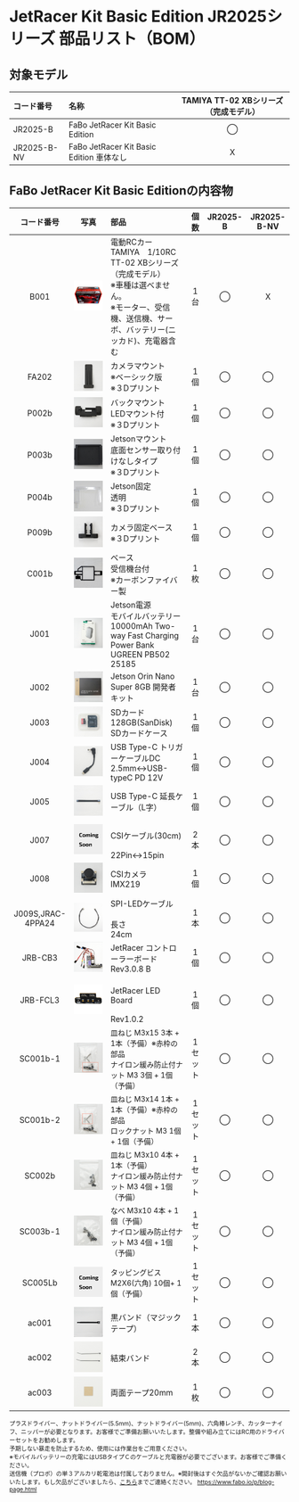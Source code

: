 # JetRacer Kit Basic Edition JR2025シリーズ 部品リスト（BOM）

<div style="text-align: right;font-size: 60%">
</div>

## 対象モデル

|コード番号|名称|TAMIYA TT-02 XBシリーズ（完成モデル）|
|:--|:--|:--:|
|JR2025-B|FaBo JetRacer Kit Basic Edition|◯|
|JR2025-B-NV|FaBo JetRacer Kit Basic Edition 車体なし|X|

## FaBo JetRacer Kit Basic Editionの内容物

|コード番号|写真|部品|個数|JR2025-B|JR2025-B-NV|
|:--:|:--:|:--|:--:|:--:|:--:|
|B001|![](./img/001bom/TT-02XBmodel800840.jpeg)|<span style="font-size:14px;">電動RCカー<br>TAMIYA　1/10RC TT-02 XBシリーズ（完成モデル）<br>※車種は選べません。<br>※モーター、受信機、送信機、サーボ、バッテリー(ニッカド)、充電器含む</span>|1台|◯|X|
|FA202|![](./img/001bom/FA202.JPG)|<span style="font-size:14px;">カメラマウント<br>※ベーシック版<br>※３Dプリント</span>|1個|◯|◯|
|P002b|![](./img/001bom/P002.JPG)|<span style="font-size:14px;">バックマウント<br>LEDマウント付<br>※３Dプリント</span>|1個|◯|◯|
|P003b|![](./img/001bom/P003b.jpg)|<span style="font-size:14px;">Jetsonマウント<br>底面センサー取り付けなしタイプ<br>※３Dプリント</span>|1個|◯|◯|
|P004b|![](./img/001bom/P004b.jpg)|<span style="font-size:14px;">Jetson固定<br>透明<br>※３Dプリント</span>|1個|◯|◯|
|P009b|![](./img/001bom/P009b.jpg)|<span style="font-size:14px;">カメラ固定ベース<br>※３Dプリント</span>|1個|◯|◯|
|C001b|![](./img/001bom/C001b.jpg)|<span style="font-size:14px;">ベース<br>受信機台付<br>※カーボンファイバー製</span>|1枚|◯|◯|
|J001|![](./img/001bom/J001.JPG)|<span style="font-size:14px;">Jetson電源<br>モバイルバッテリー　10000mAh Two-way Fast Charging Power Bank UGREEN PB502 25185</span>|1台|◯|◯|
|J002|![](./img/001bom/J002.JPG)|<span style="font-size:14px;">Jetson Orin Nano Super 8GB 開発者キット　</span>|1台|◯|◯|
|J003|![](./img/001bom/J003.JPG)|SDカード128GB(SanDisk)<br>SDカードケース</span>|1個|◯|◯|
|J004|![](./img/001bom/J004.JPG)|<span style="font-size:14px;">USB Type-C トリガーケーブルDC 2.5mm<->USB-typeC PD 12V</span>|1個|◯|◯|
|J005|![](./img/001bom/J005.JPG)|<span style="font-size:14px;">USB Type-C 延長ケーブル（L字）</span>|1個|◯|◯|
|J007|![](./img/001bom/COMINGSOON.JPG)|<span style="font-size:14px;"><br>CSIケーブル(30cm)<br><br>22Pin<->15pin</span>|2本|◯|◯|
|J008|![](./img/001bom/J008L.JPG)|<span style="font-size:14px;">CSIカメラ　IMX219</span>|1個|◯|◯|
|J009S,JRAC-4PPA24|![](./img/001bom/J009S.JPG)|<span style="font-size:14px;">SPI-LEDケーブル<br><br>長さ<br>24cm</span>|1本|◯|◯|
|JRB-CB3|![](./img/001bom/JRB-CB3.JPG)|<span style="font-size:14px;">JetRacer コントローラーボード<br>Rev3.0.8 B</span>|1個|◯|◯|
|JRB-FCL3|![](./img/001bom/JRB-LED.JPG)|<span style="font-size:14px;"><br>JetRacer LED Board<br><br>Rev1.0.2</span>|1個|◯|◯|
|SC001b-1|![](./img/001bom/SC001b1.jpg)|<span style="font-size:13px;">皿ねじ M3x15 3本 + 1本（予備）※赤枠の部品<br>ナイロン緩み防止付ナット M3 3個 + 1個（予備）</span>|1セット|◯|◯|
|SC001b-2|![](./img/001bom/SC001b2.jpg)|<span style="font-size:13px;">皿ねじ M3x14 1本 + 1本（予備）※赤枠の部品<br>ロックナット M3 1個 + 1個（予備）</span>|1セット|◯|◯|
|SC002b|![](./img/001bom/SC002b.jpg)|<span style="font-size:13px;">皿ねじ M3x10 4本 + 1本（予備）<br>ナイロン緩み防止付ナット M3 4個 + 1個（予備）</span>|1セット|◯|◯|
|SC003b-1|![](./img/001bom/SC003b-1.jpg)|<span style="font-size:13px;">なべ M3x10 4本 + 1個（予備）<br>ナイロン緩み防止付ナット M3 4個 + 1個（予備）</span>|1セット|◯|◯|
|SC005Lb|![](./img/001bom/COMINGSOON.JPG)|<span style="font-size:13px;">タッピングビス<br>M2X6(六角) 10個+ 1個（予備）</span>|1セット|◯|◯|
|ac001|![](./img/001bom/AC001.JPG)|<span style="font-size:14px;">黒バンド（マジックテープ）</span>|1本|◯|◯|
|ac002|![](./img/001bom/AC002.JPG)|<span style="font-size:14px;">結束バンド</span>|2本|◯|◯|
|ac003|![](./img/001bom/AC003.JPG)|<span style="font-size:14px;">両面テープ20mm</span>|1枚|◯|◯|

<div style="text-align: left;font-size: 75%">プラスドライバー、ナットドライバー(5.5mm)、ナットドライバー(5mm)、六角棒レンチ、カッターナイフ、ニッパーが必要となります。お客様でご準備お願いいたします。整備や組み立てにはRC用のドライバーセットをお勧めします。<br>予期しない暴走を防止するため、使用には作業台をご用意ください。<br>※モバイルバッテリーの充電にはUSBタイプＣのケーブルと充電器が必要でございます。お客様でご準備ください。<br>送信機（プロポ）の単３アルカリ乾電池は付属しておりません。※開封後はすぐ欠品がないかご確認お願いいたします。もし欠品がございましたら、<a href="https://www.fabo.io/p/blog-page.html">こちら</a>までご連絡ください。
<a href="https://www.fabo.io/p/blog-page.html">https://www.fabo.io/p/blog-page.html</a>
</div>

